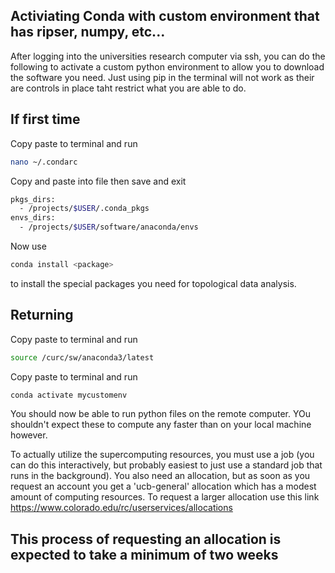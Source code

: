 ## Activiating Conda with custom environment that has ripser, numpy, etc...

After logging into the universities research computer via ssh, you can do the following to activate
a custom python environment to allow you to download the software you need. Just
using pip in the terminal will not work as their are controls in place taht restrict
what you are able to do.

## If first time 
Copy paste to terminal and run

```bash
nano ~/.condarc
```

Copy and paste into file then save and exit

```bash
pkgs_dirs:
  - /projects/$USER/.conda_pkgs
envs_dirs:
  - /projects/$USER/software/anaconda/envs
```

Now use

```bash
conda install <package>
```

to install the special packages you need for topological data analysis.

## Returning
Copy paste to terminal and run


```bash 
source /curc/sw/anaconda3/latest
```

Copy paste to terminal and run

```bash 
conda activate mycustomenv
```

You should now be able to run python files on the remote computer. YOu shouldn't expect these
to compute any faster than on your local machine however.

To actually utilize the supercomputing resources, you must use a job 
(you can do this interactively, but probably easiest to just use a standard job
that runs in the background). You also need an allocation, but as soon as you 
request an account you get a 'ucb-general' allocation which has a modest amount
of computing resources. To request a larger allocation use this link
https://www.colorado.edu/rc/userservices/allocations

## This process of requesting an allocation is expected to take a minimum of two weeks
